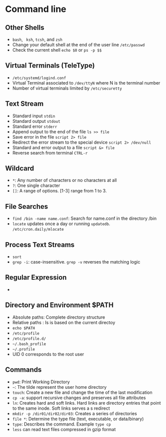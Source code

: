 # Command line

## Other Shells
- `bash`, ` ksh`, `tcsh`, and `zsh`
- Change your default shell at the end of the user line `/etc/passwd`
- Check the current shell `echo $0` or `ps -p $$`

## Virtual Terminals (TeleType)
- `/etc/systemd/logind.conf`
- Virtual Terminal associated to `/dev/ttyN` where N is the terminal number
- Number of virtual terminals limited by `/etc/securetty`

## Text Stream
- Standard input  `stdin`
- Standard output `stdout`
- Standard error  `stderr`
- Append output to the end of the file `ls >> file`
- Save error in the file `script 2> file`
- Redirect the error stream to the special device `script 2> /dev/null`
- Standard and error output to a file `script &> file`
- Reverse search from terminal `CTRL-r`

## Wildcard
- `*`: Any number of characters or no characters at all
- `?`: One single character
- `[]`: A range of options. [1-3] range from 1 to 3.

## File Searches
- `find /bin -name name.conf`: Search for name.conf in the directory /bin
- `locate` updates once a day or running `updatedb`. `/etc/cron.daily/mlocate`

## Process Text Streams
- `sort`
- `grep -i`: case-insensitive. `grep -v` reverses the matching logic

## Regular Expression
- 

## Directory and Environment $PATH
- Absolute paths: Complete directory structure
- Relative paths : Is is based on the current directoy 
- `echo $PATH`
- `/etc/profile`
- `/etc/profile.d/`
- `~/.bash_profile`
- `~/.profile`
- UID 0 corresponds to the root user

## Commands
- `pwd`: Print Working Directory 
- `~`: The tilde represent the user home directory
- `touch`: Create a new file and change the time of the last modification 
- `cp -a`: support recursive changes and preserves all file attributes
- `ln`: Creates hard and soft links. Hard links are directory entries that point to the same inode. Soft links serves a s redirect
- `mkdir -p /dir01/dir02/dir03`: Creates a series of directories 
- `file *`: Determine the type file (text, executable, or data/binary)
- `type`: Describes the command. Example `type cp` 
- `less` can read text files compressed in gzip format
